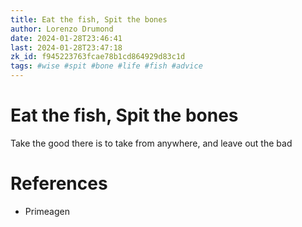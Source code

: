 ```yaml
---
title: Eat the fish, Spit the bones
author: Lorenzo Drumond
date: 2024-01-28T23:46:41
last: 2024-01-28T23:47:18
zk_id: f945223763fcae78b1cd864929d83c1d
tags: #wise #spit #bone #life #fish #advice
---
```



# Eat the fish, Spit the bones
Take the good there is to take from anywhere, and leave out the bad

# References
- Primeagen
